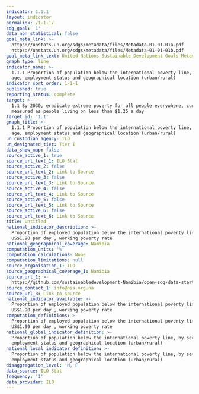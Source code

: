 ```yaml
---
indicator: 1.1.1
layout: indicator
permalink: /1-1-1/
sdg_goal: '1'
data_non_statistical: false
goal_meta_link: >-
  https://unstats.un.org/sdgs/metadata/files/Metadata-01-01-01a.pdf
  https://unstats.un.org/sdgs/metadata/files/Metadata-01-01-01b.pdf
goal_meta_link_text: United Nations Sustainable Development Goals Metadata
graph_type: line
indicator_name: >-
  1.1.1 Proportion of population below the international poverty line, by sex,
  age, employment status and geographical location (urban/rural)
indicator_sort_order: 1-1-1
published: true
reporting_status: complete
target: >-
  1.1 By 2030, eradicate extreme poverty for all people everywhere, currently
  measured as people living on less than $1.25 a day
target_id: '1.1'
graph_title: >-
  1.1.1 Proportion of population below the international poverty line, by sex,
  age, employment status and geographical location (urban/rural)
un_custodian_agency: ILO
un_designated_tier: Tier I
data_show_map: false
source_active_1: true
source_url_text_1: ILO Stat
source_active_2: false
source_url_text_2: Link to Source
source_active_3: false
source_url_text_3: Link to Source
source_active_4: false
source_url_text_4: Link to Source
source_active_5: false
source_url_text_5: Link to Source
source_active_6: false
source_url_text_6: Link to Source
title: Untitled
national_indicator_description: >-
  Proportion of employed population below the international poverty line of
  US$1.90 per day , working poverty rate
national_geographical_coverage: Namibia
computation_units: '%'
computation_calculations: None
computation_limitations: null
source_organisation_1: ILO
source_geographical_coverage_1: Namibia
source_url_1: >-
  https://github.com/sustainabledevelopment-Namibia/open-sdg-data-starter/blob/develop/data/indicator_1.1.1.csv
source_contact_1: info@nsa.org.na
source_url_3: Link to source
national_indicator_available: >-
  Proportion of employed population below the international poverty line of
  US$1.90 per day , working poverty rate
computation_definitions: >-
  Proportion of employed population below the international poverty line of
  US$1.90 per day , working poverty rate
national_global_indicator_definition: >-
  Proportion of population below the international poverty line, by sex, age,
  employment status and geographical location (urban/rural)
national_local_indicator_definition: >-
  Proportion of population below the international poverty line, by sex, age,
  employment status and geographical location (urban/rural)
disaggregation_level: 'M, F'
data_source: ILO Stat
frequency: '1'
data_provider: ILO
---
```

